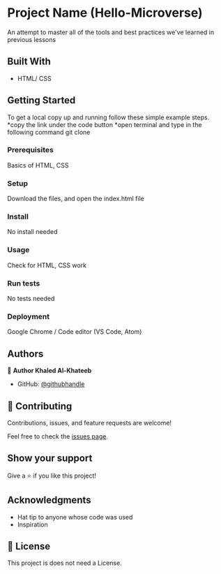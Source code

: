 # Project Name (Hello-Microverse)

An attempt to master all of the tools and best practices we've learned in previous lessons

## Built With

- HTML/ CSS

## Getting Started

To get a local copy up and running follow these simple example steps.
*copy the link under the code button
*open terminal and type in the following command
    git clone <link>

### Prerequisites
Basics of HTML, CSS
### Setup
Download the files, and open the index.html file
### Install
No install needed
### Usage
Check for HTML, CSS work
### Run tests
No tests needed
### Deployment
Google Chrome / Code editor (VS Code, Atom)
## Authors

👤 **Author Khaled Al-Khateeb**

- GitHub: [@githubhandle](https://github.com/Khaled-AlKhateeb)

## 🤝 Contributing

Contributions, issues, and feature requests are welcome!

Feel free to check the [issues page](../../issues/).

## Show your support

Give a ⭐️ if you like this project!

## Acknowledgments

- Hat tip to anyone whose code was used
- Inspiration

## 📝 License

This project is does not need a License.
